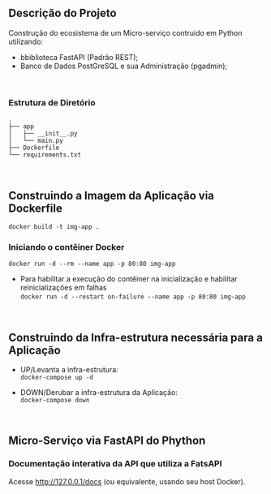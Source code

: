## Descrição do Projeto
Construção do ecosistema de um Micro-serviço contruido em Python utilizando:
- bbiblioteca FastAPI (Padrão REST);
- Banco de Dados PostGreSQL e sua Administração (pgadmin);

<br>

### Estrutura de Diretório

```
.
├── app
│   ├── __init__.py
│   └── main.py
├── Dockerfile
└── requirements.txt
```

<br>

## Construindo a Imagem da Aplicação via Dockerfile

`docker build -t img-app .`

### Iniciando o contêiner Docker

`docker run -d --rm --name app -p 80:80 img-app`

- Para habilitar a execução do contêiner na inicialização e habilitar reinicializações em falhas<br>
`docker run -d --restart on-failure --name app -p 80:80 img-app`

<br>

## Construindo da Infra-estrutura necessária para a Aplicação

- UP/Levanta a infra-estrutura: <br>
`docker-compose up -d`

- DOWN/Derubar a infra-estrutura da Aplicação: <br>
`docker-compose down`

<br>

## Micro-Serviço via FastAPI do Phython 

### Documentação interativa da API que utiliza a FatsAPI

 Acesse http://127.0.0.1/docs (ou equivalente, usando seu host Docker).

<br>



